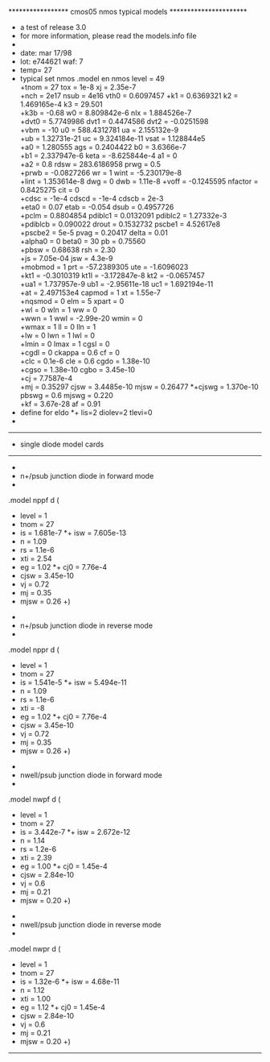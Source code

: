 ***************** cmos05 nmos typical models **********************
* a test of release 3.0
* for more information, please read the models.info file
*
* date: mar 17/98                                                               
* lot: e744621             waf: 7                                             
* temp= 27                                                                      
* typical set nmos
.model en          nmos     level   = 49                  
+tnom    = 27             tox     = 1e-8           xj      = 2.35e-7            
+nch     = 2e17           nsub    = 4e16           vth0    = 0.6097457 
+k1      = 0.6369321      k2      = 1.469165e-4    k3      = 29.501             
+k3b     = -0.68          w0      = 8.809842e-6    nlx     = 1.884526e-7        
+dvt0    = 5.7749986      dvt1    = 0.4474586      dvt2    = -0.0251598         
+vbm     = -10            u0      = 588.4312781    ua      = 2.155132e-9        
+ub      = 1.32731e-21    uc      = 9.324184e-11   vsat    = 1.128844e5         
+a0      = 1.280555       ags     = 0.2404422      b0      = 3.6366e-7        
+b1      = 2.337947e-6    keta    = -8.625844e-4   a1      = 0                  
+a2      = 0.8            rdsw    = 283.6186958    prwg    = 0.5                
+prwb    = -0.0827266     wr      = 1              wint    = -5.230179e-8       
+lint    = 1.353614e-8    dwg     = 0              dwb     = 1.11e-8
+voff    = -0.1245595     nfactor = 0.8425275      cit     = 0                  
+cdsc    = -1e-4          cdscd   = -1e-4          cdscb   = 2e-3               
+eta0    = 0.07           etab    = -0.054         dsub    = 0.4957726          
+pclm    = 0.8804854      pdiblc1 = 0.0132091      pdiblc2 = 1.27332e-3         
+pdiblcb = 0.090022       drout   = 0.1532732      pscbe1  = 4.52617e8          
+pscbe2  = 5e-5           pvag    = 0.20417        delta   = 0.01               
+alpha0  = 0              beta0   = 30             pb      = 0.75560           
+pbsw    = 0.68638        rsh     = 2.30             
+js      = 7.05e-04       jsw     = 4.3e-9   
+mobmod  = 1              prt     = -57.2389305    ute     = -1.6096023         
+kt1     = -0.3010319     kt1l    = -3.172847e-8   kt2     = -0.0657457         
+ua1     = 1.737957e-9    ub1     = -2.95611e-18   uc1     = 1.692194e-11       
+at      = 2.497153e4     capmod  = 1              xt      = 1.55e-7            
+nqsmod  = 0              elm     = 5              xpart   = 0                
+wl      = 0              wln     = 1              ww      = 0                  
+wwn     = 1              wwl     = -2.99e-20      wmin    = 0                  
+wmax    = 1              ll      = 0              lln     = 1                  
+lw      = 0              lwn     = 1              lwl     = 0                  
+lmin    = 0              lmax    = 1              cgsl    = 0                  
+cgdl    = 0              ckappa  = 0.6            cf      = 0                  
+clc     = 0.1e-6         cle     = 0.6            cgdo    = 1.38e-10          
+cgso    = 1.38e-10       cgbo    = 3.45e-10                  
+cj      = 7.7587e-4	  
+mj      = 0.35297        cjsw    = 3.4485e-10       mjsw    = 0.26477 
*+cjswg   = 1.370e-10      pbswg   = 0.6	   mjswg    = 0.220             
+kf	 = 3.67e-28	  af	  = 0.91		   	
* define for eldo
*+ lis=2		diolev=2   tlevi=0
*                                                                               
**********************************************************
* single diode model cards
**********************************************************
*                                                    
* n+/psub junction diode in forward mode
*
.model nppf d (
+ level =    1
+ tnom  =    27
+ is    =    1.681e-7 
*+ isw   =    7.605e-13
+ n     =    1.09
+ rs    =    1.1e-6
+ xti   =    2.54
+ eg    =    1.02
*+ cj0   =    7.76e-4
+ cjsw  =    3.45e-10
+ vj    =    0.72
+ mj    =    0.35
+ mjsw  =    0.26
+)
*                                                    
* n+/psub junction diode in reverse mode            
*
.model nppr d (
+ level =    1
+ tnom  =    27
+ is    =    1.541e-5 
*+ isw   =    5.494e-11
+ n     =    1.09
+ rs    =    1.1e-6
+ xti   =    -8
+ eg    =    1.02
*+ cj0   =    7.76e-4
+ cjsw  =    3.45e-10
+ vj    =    0.72
+ mj    =    0.35
+ mjsw  =    0.26
+)
*                                                    
* nwell/psub junction diode in forward mode         
*
.model nwpf d (
+ level =    1
+ tnom  =    27
+ is    =    3.442e-7
*+ isw   =    2.672e-12
+ n     =    1.14
+ rs    =    1.2e-6
+ xti   =    2.39
+ eg    =    1.00
*+ cj0   =    1.45e-4
+ cjsw  =    2.84e-10
+ vj    =    0.6
+ mj    =    0.21
+ mjsw  =    0.20
+)
*                                                    
* nwell/psub junction diode in reverse mode         
* 
.model nwpr d (
+ level =    1
+ tnom  =    27
+ is    =    1.32e-6
*+ isw   =    4.68e-11
+ n     =    1.12
+ xti   =    1.00
+ eg    =    1.12
*+ cj0   =    1.45e-4
+ cjsw  =    2.84e-10
+ vj    =    0.6
+ mj    =    0.21
+ mjsw  =    0.20
+)
**********************************************************
